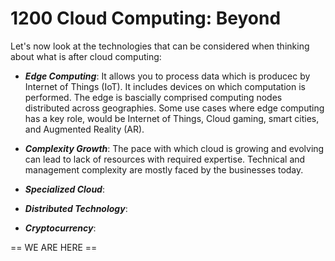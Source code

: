 # 1200 Cloud Computing: Beyond

Let's now look at the technologies that can be considered when thinking about what is after cloud computing:

- ***Edge Computing***: It allows you to process data which is producec by Internet of Things (IoT). It includes devices on which computation is performed. The edge is bascially comprised computing nodes distributed across geographies. Some use cases where edge computing has a key role, would be Internet of Things, Cloud gaming, smart cities, and Augmented Reality (AR).

- ***Complexity Growth***: The pace with which cloud is growing and evolving can lead to lack of resources with required expertise. Technical and management complexity are mostly faced by the businesses today. 

- ***Specialized Cloud***: 

- ***Distributed Technology***: 

- ***Cryptocurrency***: 










== WE ARE HERE ==
